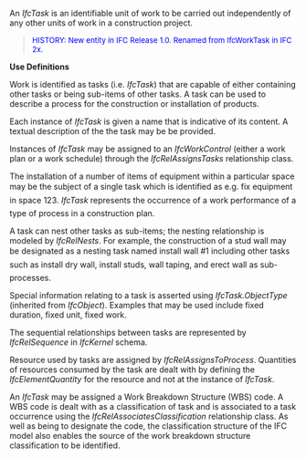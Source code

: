 An _IfcTask_ is an identifiable unit of work to be carried out independently of any other units of work in a construction project.

> <font color="#0000FF" size="-1">HISTORY: New entity in IFC
		Release 1.0. Renamed from IfcWorkTask in IFC 2x.</font>

**Use Definitions**

Work is identified as tasks (i.e. _IfcTask_) that are capable of either containing other tasks or being sub-items of other tasks. A task can be used to describe a process for the construction or installation of products.

Each instance of _IfcTask_ is given a name that is indicative of its content. A textual description of the the task may be be provided.

Instances of _IfcTask_ may be assigned to an _IfcWorkControl_ (either a work plan or a work schedule) through the _IfcRelAssignsTasks_ relationship class.

The installation of a number of items of equipment within a particular space may be the subject of a single task which is identified as e.g. &#145;fix equipment in space 123&#146;. _IfcTask_ represents the occurrence of a work performance of a type of process in a construction plan.

A task can nest other tasks as sub-items; the nesting relationship is modeled by _IfcRelNests_. For example, the construction of a stud wall may be designated as a nesting task named &#145;install wall #1&#146; including other tasks such as &#145;install dry wall&#146;, &#145;install studs&#146;, &#145;wall taping&#146;, and &#145;erect wall&#146; as sub-processes.

Special information relating to a task is asserted using _IfcTask.ObjectType_ (inherited from _IfcObject_). Examples that may be used include fixed duration, fixed unit, fixed work.

The sequential relationships between tasks are represented by _IfcRelSequence_ in _IfcKernel_ schema.

Resource used by tasks are assigned by _IfcRelAssignsToProcess_. Quantities of resources consumed by the task are dealt with by defining the _IfcElementQuantity_ for the resource and not at the instance of _IfcTask_.

An _IfcTask_ may be assigned a Work Breakdown Structure (WBS) code. A WBS code is dealt with as a classification of task and is associated to a task occurrence using the _IfcRelAssociatesClassification_ relationship class. As well as being to designate the code, the classification structure of the IFC model also enables the source of the work breakdown structure classification to be identified.